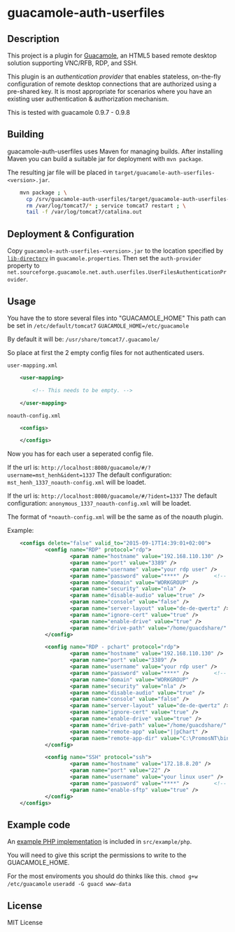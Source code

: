 # guacamole-auth-userfiles

## Description

This project is a plugin for [Guacamole](http://guac-dev.org), an HTML5 based
remote desktop solution supporting VNC/RFB, RDP, and SSH.

This plugin is an _authentication provider_ that enables stateless, on-the-fly
configuration of remote desktop connections that are authorized using a
pre-shared key. It is most appropriate for scenarios where you have an existing
user authentication & authorization mechanism.

This is tested with guacamole 0.9.7 - 0.9.8

## Building

guacamole-auth-userfiles uses Maven for managing builds. After installing Maven you can build a
suitable jar for deployment with `mvn package`.

The resulting jar file will be placed in `target/guacamole-auth-userfiles-<version>.jar`.

```bash
    mvn package ; \
      cp /srv/guacamole-auth-userfiles/target/guacamole-auth-userfiles-0.9.8.jar /var/lib/guacamole/extensions/ ; \
      rm /var/log/tomcat7/* ; service tomcat7 restart ; \
      tail -f /var/log/tomcat7/catalina.out
```

## Deployment & Configuration

Copy `guacamole-auth-userfiles-<version>.jar` to the location specified by
[`lib-directory`][config-classpath] in `guacamole.properties`. Then set the
`auth-provider` property to `net.sourceforge.guacamole.net.auth.userfiles.UserFilesAuthenticationProvider`.

[config-classpath]: http://guac-dev.org/doc/gug/configuring-guacamole.html#idp380240

## Usage

You have the to store several files into "GUACAMOLE_HOME"
This path can be set in `/etc/default/tomcat7`
`GUACAMOLE_HOME=/etc/guacamole`

By default it will be:
`/usr/share/tomcat7/.guacamole/`

So place at first the 2 empty  config files for not authenticated users.

`user-mapping.xml`
```xml
    <user-mapping>

        <!-- This needs to be empty. -->

    </user-mapping>
```

`noauth-config.xml`
```xml
    <configs>

    </configs>
```

Now you has for each user a seperated config file.

If the url is: `http://localhost:8080/guacamole/#/?username=mst_henh&ident=1337`
The default configuration: `mst_henh_1337_noauth-config.xml` will be loadet.

If the url is: `http://localhost:8080/guacamole/#/?ident=1337`
The default configuration: `anonymous_1337_noauth-config.xml` will be loadet.

The format of `*noauth-config.xml` will be the same as of the noauth plugin.

Example:
```xml
    <configs delete="false" valid_to="2015-09-17T14:39:01+02:00">
            <config name="RDP" protocol="rdp">
                    <param name="hostname" value="192.168.110.130" />      <!-- FQDN oder IP des Zielhost -->
                    <param name="port" value="3389" />                   <!-- Port, Standard ist 3389 -->
                    <param name="username" value="your rdp user" />       <!-- Anmeldename / Benutzername -->
                    <param name="password" value="****" />        <!-- Password für den Benutzer -->
                    <param name="domain" value="WORKGROUP" />              <!-- Domäne des Benutzer, ggf. Hostname des Ziels -->
                    <param name="security" value="nla" />    
                    <param name="disable-audio" value="true" />          <!-- Audio-Übertragung deaktivieren -->
                    <param name="console" value="false" />                <!-- sorgt z.B. bei Terminalserver dafür die Consolen-Sitzung zu bekommen, ansonsten sinnlos -->
                    <param name="server-layout" value="de-de-qwertz" />  <!-- mit deutscher Tastatur verbinden -->
                    <param name="ignore-cert" value="true" />            <!-- alle Zertifikate akzeptieren -->
                    <param name="enable-drive" value="true" />
                    <param name="drive-path" value="/home/guacdshare/" />
            </config>

            <config name="RDP - pchart" protocol="rdp">
                    <param name="hostname" value="192.168.110.130" />      <!-- FQDN oder IP des Zielhost -->
                    <param name="port" value="3389" />                   <!-- Port, Standard ist 3389 -->
                    <param name="username" value="your rdp user" />       <!-- Anmeldename / Benutzername -->
                    <param name="password" value="****" />        <!-- Password für den Benutzer -->
                    <param name="domain" value="WORKGROUP" />              <!-- Domäne des Benutzer, ggf. Hostname des Ziels -->
                    <param name="security" value="nla" />   
                    <param name="disable-audio" value="true" />          <!-- Audio-Übertragung deaktivieren -->
                    <param name="console" value="false" />                <!-- sorgt z.B. bei Terminalserver dafür die Consolen-Sitzung zu bekommen, ansonsten sinnlos -->
                    <param name="server-layout" value="de-de-qwertz" />  <!-- mit deutscher Tastatur verbinden -->
                    <param name="ignore-cert" value="true" />            <!-- alle Zertifikate akzeptieren -->
                    <param name="enable-drive" value="true" />
                    <param name="drive-path" value="/home/guacdshare/" />
                    <param name="remote-app" value="||pChart" />
                    <param naem="remote-app-dir" value="C:\PromosNT\bin\" />
            </config>

            <config name="SSH" protocol="ssh">
                    <param name="hostname" value="172.18.8.20" />      <!-- FQDN oder IP des Zielhost -->
                    <param name="port" value="22" />                     <!-- Port, Standard ist 22 -->
                    <param name="username" value="your linux user" />             <!-- Anmeldename / Benutzername -->
                    <param name="password" value="****" />        <!-- Password für den Benutzer -->
                    <param name="enable-sftp" value="true" />
            </config>
    </configs>
```

## Example code

An [example PHP implementation][example-php] is included in `src/example/php`.

[example-php]: https://github.com/GreenRover/guacamole-auth-userfiles/blob/master/src/example/php/simple_example.php

You will need to give this script the permissions to write to the GUACAMOLE_HOME.

For the most enviroments you should do thinks like this.
`chmod g+w /etc/guacamole`
`useradd -G guacd www-data`

## License

MIT License


